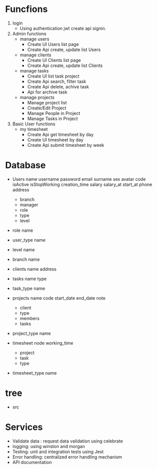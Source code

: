 # Funcfions

1. login
    * Using authentication jwt create api signin.
2. Admin functions
    * manage users
        - Create UI Users list page
        - Create Api create, update list Users
    * manage clients
        - Create UI Clients list page
        - Create Api create, update list Clients
    * manage tasks
        - Create UI list task project
        - Create Api search, filter task
        - Create Api delete, achive task
        - Api for archive task 
    * manage projects
        - Manage project list
        - Create/Edit Project 
        - Manage People in Project 
        - Manage Tasks in Project
3. Basic User functions
    * my timesheet
        - Create Api get timesheet by day
        - Create UI timesheet by day
        - Create Api submit timesheet by week

# Database

- Users
    name
    username
    password
    email
    surname
    sex
    avatar
    code
    isActive
    isStopWorking
    creation_time
    salary
    salary_at
    start_at
    phone
    address
    - branch
    - manager
    - role
    - type
    - level

- role
    name

- user_type
    name

- level
    name

- branch
    name

- clients
    name
    address

- tasks
    name
    type

- task_type
    name

- projects
    name
    code
    start_date
    end_date
    note
    - client
    - type
    - members
    - tasks

- project_type
    name

- timesheet
    node
    working_time
    - project
    - task
    - type

- timesheet_type
    name

# tree

* src

# Services

* Validate data : request data validation using celebrate
* logging: using winston and morgan
* Testing: unit and integration tests using Jest
* Error handling: centralized error handling mechanism
* API documentation